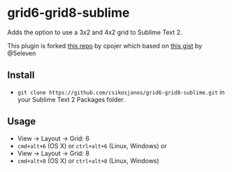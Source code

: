 grid6-grid8-sublime
===================

Adds the option to use a 3x2 and 4x2 grid to Sublime Text 2.

This plugin is forked [this repo](https://github.com/cpojer/grid6-sublime.git) by cpojer
which based on [this gist](https://gist.github.com/3046228) by @5eleven

Install
-------

* `git clone https://github.com/csikosjanos/grid6-grid8-sublime.git` in your Sublime Text 2 Packages folder.

Usage
-----

 * View -> Layout -> Grid: 6
 * `cmd+alt+6` (OS X) or `ctrl+alt+6` (Linux, Windows)
 or
 * View -> Layout -> Grid: 8
 * `cmd+alt+8` (OS X) or `ctrl+alt+8` (Linux, Windows)
